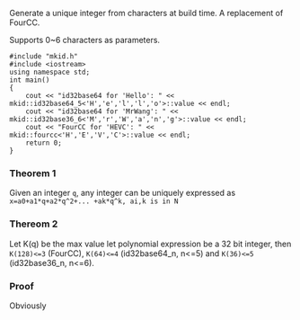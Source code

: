 Generate a unique integer from characters at build time. A replacement of FourCC.

Supports 0~6 characters as parameters.

    #include "mkid.h"
    #include <iostream>
    using namespace std;
    int main()
    {
        cout << "id32base64 for 'Hello': " << mkid::id32base64_5<'H','e','l','l','o'>::value << endl;
        cout << "id32base64 for 'MrWang': " << mkid::id32base36_6<'M','r','W','a','n','g'>::value << endl;
        cout << "FourCC for 'HEVC': " << mkid::fourcc<'H','E','V','C'>::value << endl;
        return 0;
    }

### Theorem 1

Given an integer `q`, any integer can be uniquely expressed as `x=a0+a1*q+a2*q^2+... +ak*q^k, ai,k is in N`

### Thereom 2

Let K(q) be the max value let polynomial expression be a 32 bit integer, then `K(128)<=3` (FourCC), `K(64)<=4` (id32base64_n, n<=5) and `K(36)<=5` (id32base36_n, n<=6).

### Proof

Obviously
